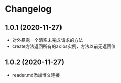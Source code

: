 # Changelog

## 1.0.1 (2020-11-27)

- 对外暴露一个清空未完成请求的方法
- create方法返回所有的axios实例，方法以前无返回值

## 1.0.2 (2020-11-27)

- reader.md添加博文连接
